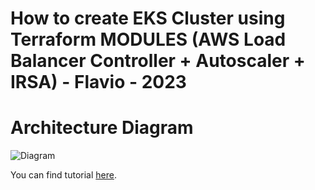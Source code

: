 # How to create EKS Cluster using Terraform MODULES (AWS Load Balancer Controller + Autoscaler + IRSA) - Flavio - 2023
# Architecture Diagram
![Diagram](assets/architecture_diagram.png?raw=true "Architecture Diagram")

You can find tutorial [here](https://antonputra.com/amazon/create-eks-cluster-using-terraform-modules/).
